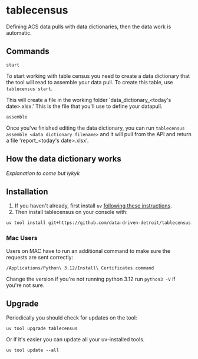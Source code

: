 # tablecensus

Defining ACS data pulls with data dictionaries, then the data work is automatic.


## Commands

`start`

To start working with table census you need to create a data dictionary that the tool will read to assemble your data pull. To create this table, use `tablecensus start`.

This will create a file in the working folder 'data_dictionary_<today's date>.xlsx.' This is the file that you'll use to define your datapull.

`assemble`

Once you've finished editing the data dictionary, you can run `tablecensus assemble <data dictionary filename>` and it will pull from the API and return a file 'report_<today's date>.xlsx'.

## How the data dictionary works

*Explanation to come but iykyk*

## Installation

1. If you haven't already, first install `uv` [following these instructions](https://docs.astral.sh/uv/getting-started/installation/#__tabbed_1_1).
2. Then install tablecensus on your console with:
```bash
uv tool install git+https://github.com/data-driven-detroit/tablecensus.git
```

### Mac Users

Users on MAC have to run an additional command to make sure the requests are sent correctly:

```
/Applications/Python\ 3.12/Install\ Certificates.command
```

Change the version if you're not running python 3.12 run ```python3 -V``` if you're not sure.

## Upgrade

Periodically you should check for updates on the tool:

```
uv tool upgrade tablecensus
```

Or if it's easier you can update all your uv-installed tools.

```
uv tool update --all
```

